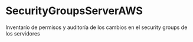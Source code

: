 # SecurityGroupsServerAWS
Inventarío de permisos y auditoría de los cambios en el security groups de los servidores
